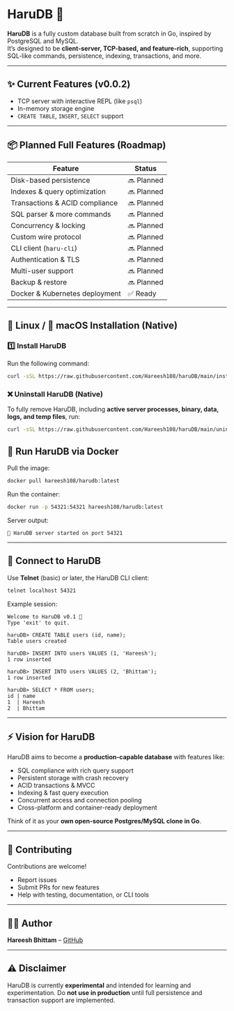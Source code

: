 # HaruDB 🚀

**HaruDB** is a fully custom database built from scratch in Go, inspired by PostgreSQL and MySQL.  
It’s designed to be **client-server, TCP-based, and feature-rich**, supporting SQL-like commands, persistence, indexing, transactions, and more.

---

## ✨ Current Features (v0.0.2)

- TCP server with interactive REPL (like `psql`)
- In-memory storage engine
- `CREATE TABLE`, `INSERT`, `SELECT` support

---

## 📦 Planned Full Features (Roadmap)

| Feature                          | Status        |
|---------------------------------|---------------|
| Disk-based persistence           | 🔜 Planned    |
| Indexes & query optimization     | 🔜 Planned    |
| Transactions & ACID compliance  | 🔜 Planned    |
| SQL parser & more commands       | 🔜 Planned    |
| Concurrency & locking            | 🔜 Planned    |
| Custom wire protocol             | 🔜 Planned    |
| CLI client (`haru-cli`)          | 🔜 Planned    |
| Authentication & TLS             | 🔜 Planned    |
| Multi-user support               | 🔜 Planned    |
| Backup & restore                 | 🔜 Planned    |
| Docker & Kubernetes deployment   | ✅ Ready      |

---

## 🐧 Linux / 🍎 macOS Installation (Native)

### 1️⃣ Install HaruDB

Run the following command:

```bash
curl -sSL https://raw.githubusercontent.com/Hareesh108/haruDB/main/install-harudb.sh | bash
```

### ❌ Uninstall HaruDB (Native)

To fully remove HaruDB, including **active server processes, binary, data, logs, and temp files**, run:

```bash
curl -sSL https://raw.githubusercontent.com/Hareesh108/haruDB/main/uninstall-harudb.sh | bash
```

## 🐳 Run HaruDB via Docker

Pull the image:

```bash
docker pull hareesh108/harudb:latest
````

Run the container:

```bash
docker run -p 54321:54321 hareesh108/harudb:latest
```

Server output:

```
🚀 HaruDB server started on port 54321
```

---

## 🔌 Connect to HaruDB

Use **Telnet** (basic) or later, the HaruDB CLI client:

```bash
telnet localhost 54321
```

Example session:

```
Welcome to HaruDB v0.1 🎉
Type 'exit' to quit.

haruDB> CREATE TABLE users (id, name);
Table users created

haruDB> INSERT INTO users VALUES (1, 'Hareesh');
1 row inserted

haruDB> INSERT INTO users VALUES (2, 'Bhittam');
1 row inserted

haruDB> SELECT * FROM users;
id | name
1  | Hareesh
2  | Bhittam
```

---

## ⚡ Vision for HaruDB

HaruDB aims to become a **production-capable database** with features like:

- SQL compliance with rich query support
- Persistent storage with crash recovery
- ACID transactions & MVCC
- Indexing & fast query execution
- Concurrent access and connection pooling
- Cross-platform and container-ready deployment

Think of it as your **own open-source Postgres/MySQL clone in Go**.

---

## 📖 Contributing

Contributions are welcome!

- Report issues
- Submit PRs for new features
- Help with testing, documentation, or CLI tools

---

## 👨‍💻 Author

**Hareesh Bhittam** – [GitHub](https://github.com/Hareesh108)

---

## ⚠️ Disclaimer

HaruDB is currently **experimental** and intended for learning and experimentation.
Do **not use in production** until full persistence and transaction support are implemented.
